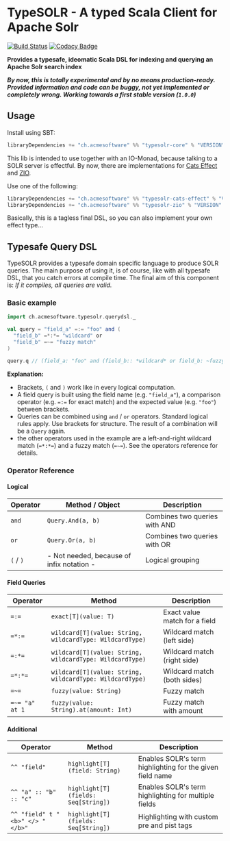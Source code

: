 TypeSOLR - A typed Scala Client for Apache Solr 
===============================================

[![Build Status](https://travis-ci.org/acme-software/typesolr.svg?branch=master)](https://travis-ci.org/acme-software/typesolr) [![Codacy Badge](https://api.codacy.com/project/badge/Grade/3f4d6692386840668589bbf17d90437b)](https://www.codacy.com/app/frne/typesolr?utm_source=github.com&amp;utm_medium=referral&amp;utm_content=acme-software/typesolr&amp;utm_campaign=Badge_Grade)

**Provides a typesafe, ideomatic Scala DSL for indexing and querying an Apache Solr search index**

***By now, this is totally experimental and by no means production-ready. Provided information and code can be buggy, 
not yet implemented or completely wrong. Working towards a first stable version (`1.0.0`)***

Usage
-----

Install using SBT:

```scala
libraryDependencies += "ch.acmesoftware" %% "typesolr-core" % "VERSION"
```

This lib is intended to use together with an IO-Monad, because talking to a SOLR server is effectful. By now, there are 
implementations for [Cats Effect](https://typelevel.org/cats-effect/) and [ZIO](https://scalaz.github.io/scalaz-zio/).

Use one of the following:

```scala
libraryDependencies += "ch.acmesoftware" %% "typesolr-cats-effect" % "VERSION"
libraryDependencies += "ch.acmesoftware" %% "typesolr-zio" % "VERSION"
```

Basically, this is a tagless final DSL, so you can also implement your own effect type...

Typesafe Query DSL
------------------

TypeSOLR provides a typesafe domain specific language to produce SOLR queries. The main purpose of using it, is of course, 
like with all typesafe DSL, that you catch errors at compile time. The final aim of this component is: *If it compiles, 
all queries are valid.*

### Basic example

```scala
import ch.acmesoftware.typesolr.querydsl._

val query = "field_a" =:= "foo" and (
  "field_b" =*:*= "wildcard" or 
  "field_b" =~= "fuzzy match"
)

query.q // (field_a: "foo" and (field_b:: *wildcard* or field_b: ~fuzzy match))
```

**Explanation:**

-  Brackets, `(` and `)` work like in every logical computation.
-  A field query is built using the field name (e.g. `"field_a"`), a comparison operator (e.g. `=:=` for exact match) and
the expected value (e.g. `"foo"`) between brackets.
-  Queries can be combined using `and` / `or` operators. Standard logical rules apply. Use brackets for structure. The 
result of a combination will be a `Query` again.
-  the other operators used in the example are a left-and-right wildcard match (`=*:*=`) and a fuzzy match (`=~=`). See 
the operators reference for details.

### Operator Reference

#### Logical

| Operator      | Method / Object                                         | Description                          |
|---------------|---------------------------------------------------------|--------------------------------------|
| `and`         | `Query.And(a, b)`                                       | Combines two queries with AND        |
| `or`          | `Query.Or(a, b)`                                        | Combines two queries with OR         |
| `(` / `)`     | - Not needed, because of infix notation -               | Logical grouping                     |

#### Field Queries

| Operator      | Method                                                  | Description                          |
|---------------|---------------------------------------------------------|--------------------------------------|
| `=:=`         | `exact[T](value: T)`                                    | Exact value match for a field        |
| `=*:=`        | `wildcard[T](value: String, wildcardType: WildcardType)`| Wildcard match (left side)           |
| `=:*=`        | `wildcard[T](value: String, wildcardType: WildcardType)`| Wildcard match (right side)          |
| `=*:*=`       | `wildcard[T](value: String, wildcardType: WildcardType)`| Wildcard match (both sides)          |
| `=~=`         | `fuzzy(value: String)`                                  | Fuzzy match                          |
| `=~= "a" at 1`| `fuzzy(value: String).at(amount: Int)`                  | Fuzzy match with amount              |

#### Additional

| Operator                        | Method                             | Description                                               |
|---------------------------------|------------------------------------|-----------------------------------------------------------|
| `^^ "field"`                    | `highlight[T](field: String)`      | Enables SOLR's term highlighting for the given field name |
| `^^ "a" :: "b" :: "c"`          | `highlight[T](fields: Seq[String])`| Enables SOLR's term highlighting for multiple fields      |
| `^^ "field" t "<b>" </> "</b>"` | `highlight[T](fields: Seq[String])`| Highlighting with custom pre and pist tags                |